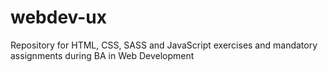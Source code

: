 # webdev-ux
Repository for HTML, CSS, SASS and JavaScript exercises and mandatory assignments during BA in Web Development
